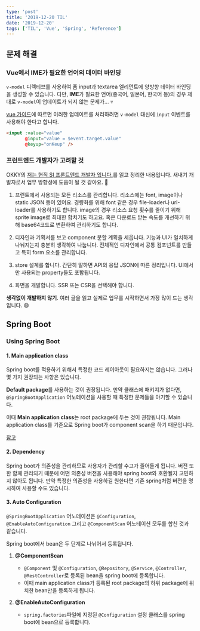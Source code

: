 ```yaml
---
type: 'post'
title: '2019-12-20 TIL'
date: '2019-12-20'
tags: ['TIL', 'Vue', 'Spring', 'Reference']
---
```


## 문제 해결

### Vue에서 IME가 필요한 언어의 데이터 바인딩

`v-model` 디렉티브를 사용하여 폼 input과 textarea 엘리먼트에 양방향 데이터 바인딩을 생성할 수 있습니다. 다만, **IME**가 필요한 언어(중국어, 일본어, 한국어 등)의 경우 제대로 `v-model`이 업데이트가 되지 않는 문제가… 💀

[vue 가이드](https://kr.vuejs.org/v2/guide/forms.html#%EA%B8%B0%EB%B3%B8-%EC%82%AC%EC%9A%A9%EB%B2%95)에 따르면 이러한 업데이트를 처리하려면 `v-model` 대신에 `input` 이벤트를 사용해야 한다고 합니다.

```HTML
<input :value="value"
       @input="value = $event.target.value"
       @keyup="onKeup" />
```

### 프런트엔드 개발자가 고려할 것

OKKY의 [저는 현직 SI 프론트엔드 개발자 입니다.](https://okky.kr/article/661641)를 읽고 정리한 내용입니다. 새내기 개발자로서 업무 방향성에 도움이 될 것 같아요. 🐥

1. 프런트에서 사용되는 모든 리소스를 관리합니다. 리소스에는 font, image이나 static JSON 등이 있어요. 경량화를 위해 font 같은 경우 file-loader나 url-loader를 사용하기도 합니다. image의 경우 리소스 요청 횟수를 줄이기 위해 sprite image로 최대한 합치기도 하고요. 혹은 다운로드 받는 속도를 개선하기 위해 base64코드로 변환하여 관리하기도 합니다.

2. 디자인과 기획서를 보고 component 분할 계획을 세웁니다. 기능과 UI가 일치하게 나눠지는지 충분히 생각하여 나눕니다. 전체적인 디자인에서 공통 컴포넌트를 만들고 특히 form 요소를 관리합니다.

3. store 설계를 합니다. 간단히 말하면 API의 응답 JSON에 따른 정리입니다. UI에서만 사용되는 property들도 포함됩니다.

4. 화면을 개발합니다. SSR 또는 CSR을 선택해야 합니다.

**생각없이 개발하지 않기**. 여러 글을 읽고 실제로 업무를 시작하면서 가장 많이 드는 생각입니다. 😄

## Spring Boot

### Using Spring Boot

#### 1. Main application class

Spring boot를 적용하기 위해서 특정한 코드 레이아웃이 필요하지는 않습니다. 그러나 몇 가지 권장되는 사항은 있습니다.

**Default package**를 사용하는 것이 권장됩니다. 만약 클래스에 패키지가 없다면, `@SpringBootApplication` 어노테이션을 사용할 때 특정한 문제들을 야기할 수 있습니다.

이때 **Main application class**는 root package에 두는 것이 권장됩니다. Main application class를 기준으로 Spring boot가 component scan을 하기 때문입니다.

[참고](https://docs.spring.io/spring-boot/docs/current/reference/htmlsingle/#using-boot-structuring-your-code)

#### 2. Dependency

Spring boot가 의존성을 관리하므로 사용자가 관리할 수고가 줄어들게 됩니다. 버전 또한 함께 관리되기 때문에 어떤 의존성 버전을 사용해야 spring boot와 호환될지 고민하지 않아도 됩니다. 만약 특정한 의존성을 사용하길 원한다면 기존 spring처럼 버전을 명시하여 사용할 수도 있습니다.

#### 3. Auto Configuration

`@SpringBootApplication` 어노테이션은 `@Configuration`, `@EnableAutoConfiguration` 그리고 `@ComponentScan` 어노테이션 모두를 합친 것과 같습니다.

Spring boot에서 bean은 두 단계로 나뉘어서 등록됩니다.

1. **@ComponentScan**

   - `@Component` 및 `@Configuration`, `@Repository`, `@Service`, `@Controller`, `@RestController`로 등록된 bean을 spring boot에 등록합니다.
   - 이때 main application class가 등록된 root package의 하위 package에 위치한 bean만을 등록하게 됩니다.

2. **@EnableAutoConfiguration**

   - `spring.factories`파일에 지정된 `@Configuration` 설정 클래스를 spring boot에 bean으로 등록합니다.
